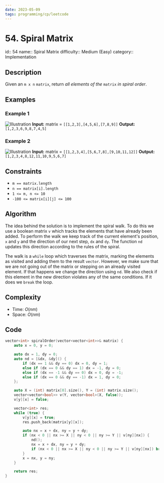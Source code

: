 ```yaml
---
date: 2023-05-09
tags: programming/cp/leetcode
---
```


# 54. Spiral Matrix 

id:: 54
name:: Spiral Matrix
difficulty:: Medium (Easy)
category:: Implementation

## Description
Given an `m x n` `matrix`, return _all elements of the_ `matrix` _in spiral order_.

## Examples
### Example 1
![Illustration](https://assets.leetcode.com/uploads/2020/11/13/spiral1.jpg)
**Input:** matrix = `[[1,2,3],[4,5,6],[7,8,9]]`
**Output:** `[1,2,3,6,9,8,7,4,5]`

### Example 2
![Illustration](https://assets.leetcode.com/uploads/2020/11/13/spiral.jpg)
**Input:** matrix = `[[1,2,3,4],[5,6,7,8],[9,10,11,12]]`
**Output:** `[1,2,3,4,8,12,11,10,9,5,6,7]`

## Constraints
-   `m == matrix.length`
-   `n == matrix[i].length`
-   `1 <= m, n <= 10`
-   `-100 <= matrix[i][j] <= 100`

## Algorithm
The idea behind the solution is to implement the spiral walk. To do this we use a boolean matrix `v` which tracks the elements that have already been added. To perform the walk we keep track of the current element's position, `x` and `y` and the direction of our next step, `dx` and `dy`. The function `nd` updates this direction according to the rules of the spiral.

The walk is a `while` loop which traverses the matrix, marking the elements as visited and adding them to the result `vector`. However, we make sure that we are not going out of the matrix or stepping on an already visited element. If that happens we change the direction using `nd`. We also check if this element in the new direction violates any of the same conditions. If it does we `break` the loop. 

## Complexity
- Time: $O(nm)$
- Space: $O(nm)$

## Code
```cpp
vector<int> spiralOrder(vector<vector<int>>& matrix) {
	auto x = 0, y = 0;

	auto dx = 1, dy = 0;
	auto nd = [&dx, &dy]() {
		if (dx == 1 && dy == 0) dx = 0, dy = 1;
		else if (dx == 0 && dy == 1) dx = -1, dy = 0;
		else if (dx == -1 && dy == 0) dx = 0, dy = -1;
		else if (dx == 0 && dy == -1) dx = 1, dy = 0;
	};

	auto X = (int) matrix[0].size(), Y = (int) matrix.size();
	vector<vector<bool>> v(Y, vector<bool>(X, false));
	v[y][x] = false;

	vector<int> res;
	while (true) {
		v[y][x] = true;
		res.push_back(matrix[y][x]);

		auto nx = x + dx, ny = y + dy;
		if (nx < 0 || nx >= X || ny < 0 || ny >= Y || v[ny][nx]) {
			nd();
			nx = x + dx, ny = y + dy;
			if (nx < 0 || nx >= X || ny < 0 || ny >= Y || v[ny][nx]) break;
		}
		x = nx, y = ny;
	}

	return res;
}
```